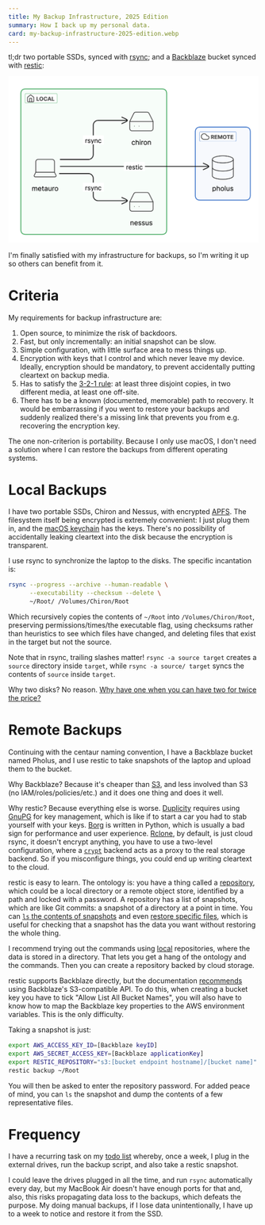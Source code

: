 ```yaml
---
title: My Backup Infrastructure, 2025 Edition
summary: How I back up my personal data.
card: my-backup-infrastructure-2025-edition.webp
---
```


tl;dr two portable SSDs, synced with [rsync]; and a [Backblaze][bb] bucket synced with [restic]:

![A diagram of my backup infrastructure. In a box labeled 'local', my laptop, 'metauro', and the two SSDs, 'chiron' and 'nessus', backed up with rsync. In a box labeled 'remote', the Backblaze bucket named 'pholus', backed up with restic.](/assets/content/my-backup-infrastructure-2025-edition/infra.svg)

I'm finally satisfied with my infrastructure for backups, so I'm writing it up so others can benefit from it.

# Criteria

My requirements for backup infrastructure are:

1. Open source, to minimize the risk of backdoors.
1. Fast, but only incrementally: an initial snapshot can be slow.
1. Simple configuration, with little surface area to mess things up.
1. Encryption with keys that I control and which never leave my device. Ideally, encryption should be mandatory, to prevent accidentally putting cleartext on backup media.
1. Has to satisfy the [3-2-1 rule][rule]: at least three disjoint copies, in two different media, at least one off-site.
1. There has to be a known (documented, memorable) path to recovery. It would be embarrassing if you went to restore your backups and suddenly realized there's a missing link that prevents you from e.g. recovering the encryption key.

The one non-criterion is portability. Because I only use macOS, I don't need a solution where I can restore the backups from different operating systems.

# Local Backups

I have two portable SSDs, Chiron and Nessus, with encrypted [APFS]. The filesystem itself being encrypted is extremely convenient: I just plug them in, and the [macOS keychain][kc] has the keys. There's no possibility of accidentally leaking cleartext into the disk because the encryption is transparent.

I use rsync to synchronize the laptop to the disks. The specific incantation is:

```bash
rsync --progress --archive --human-readable \
      --executability --checksum --delete \
      ~/Root/ /Volumes/Chiron/Root
```

Which recursively copies the contents of `~/Root` into `/Volumes/Chiron/Root`, preserving permissions/times/the executable flag, using checksums rather than heuristics to see which files have changed, and deleting files that exist in the target but not the source.

Note that in rsync, trailing slashes matter! `rsync -a source target` creates a `source` directory inside `target`, while `rsync -a source/ target` syncs the contents of `source` inside `target`.

Why two disks? No reason. [Why have one when you can have two for twice the price?][hadden]

# Remote Backups

Continuing with the centaur naming convention, I have a Backblaze bucket named Pholus, and I use restic to take snapshots of the laptop and upload them to the bucket.

Why Backblaze? Because it's cheaper than [S3], and less involved than S3 (no IAM/roles/policies/etc.) and it does one thing and does it well.

Why restic? Because everything else is worse. [Duplicity][dup] requires using [GnuPG][gpg] for key management, which is like if to start a car you had to stab yourself with your keys. [Borg] is written in Python, which is usually a bad sign for performance and user experience. [Rclone], by default, is just cloud rsync, it doesn't encrypt anything, you have to use a two-level configuration, where a [`crypt`][rcrypt] backend acts as a proxy to the real storage backend. So if you misconfigure things, you could end up writing cleartext to the cloud.

restic is easy to learn. The ontology is: you have a thing called a [repository][repo], which could be a local directory or a remote object store, identified by a path and locked with a password. A repository has a list of snapshots, which are like Git commits: a snapshot of a directory at a point in time. You can [`ls` the contents of snapshots][ls] and even [restore specific files][dump], which is useful for checking that a snapshot has the data you want without restoring the whole thing.

I recommend trying out the commands using [local] repositories, where the data is stored in a directory. That lets you get a hang of the ontology and the commands. Then you can create a repository backed by cloud storage.

restic supports Backblaze directly, but the documentation [recommends][rec] using Backblaze's S3-compatible API. To do this, when creating a bucket key you have to tick "Allow List All Bucket Names", you will also have to know how to map the Backblaze key properties to the AWS environment variables. This is the only difficulty.

Taking a snapshot is just:

```bash
export AWS_ACCESS_KEY_ID=[Backblaze keyID]
export AWS_SECRET_ACCESS_KEY=[Backblaze applicationKey]
export RESTIC_REPOSITORY="s3:[bucket endpoint hostname]/[bucket name]"
restic backup ~/Root
```

You will then be asked to enter the repository password. For added peace of mind, you can `ls` the snapshot and dump the contents of a few representative files.

# Frequency

I have a recurring task on my [todo list][todo] whereby, once a week, I plug in the external drives, run the backup script, and also take a restic snapshot.

I could leave the drives plugged in all the time, and run `rsync` automatically every day, but my MacBook Air doesn't have enough ports for that and, also, this risks propagating data loss to the backups, which defeats the purpose. My doing manual backups, if I lose data unintentionally, I have up to a week to notice and restore it from the SSD.

[APFS]: https://en.wikipedia.org/wiki/Apple_File_System
[Borg]: https://www.borgbackup.org/
[Rclone]: https://rclone.org/
[S3]: https://aws.amazon.com/s3/
[bb]: https://www.backblaze.com/
[dump]: https://restic.readthedocs.io/en/stable/050_restore.html#printing-files-to-stdout
[dup]: https://en.wikipedia.org/wiki/Duplicity_(software)
[gpg]: https://en.wikipedia.org/wiki/GNU_Privacy_Guard
[hadden]: https://www.youtube.com/watch?v=Et4sMJP9FmM
[kc]: https://en.wikipedia.org/wiki/Keychain_(software)
[local]: https://restic.readthedocs.io/en/stable/030_preparing_a_new_repo.html#local
[ls]: https://restic.readthedocs.io/en/stable/045_working_with_repos.html#listing-files-in-a-snapshot
[rcrypt]: https://rclone.org/crypt/
[rec]: https://restic.readthedocs.io/en/stable/030_preparing_a_new_repo.html#backblaze-b2
[repo]: https://restic.readthedocs.io/en/stable/045_working_with_repos.html
[restic]: https://restic.net/
[rsync]: https://en.wikipedia.org/wiki/Rsync
[rule]: https://www.hanselman.com/blog/the-computer-backup-rule-of-three
[todo]: https://www.todoist.com/

